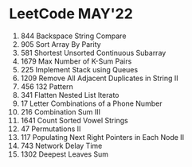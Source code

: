 #  LeetCode MAY'22

 1. 844 Backspace String Compare
 2.  905 Sort Array By Parity
 3.  581 Shortest Unsorted Continuous Subarray
 4. 1679 Max Number of K-Sum Pairs
 5.  225 Implement Stack using Queues
 6. 1209 Remove All Adjacent Duplicates in String II
 7. 456 132 Pattern
 8. 341 Flatten Nested List Iterato
 9. 17 Letter Combinations of a Phone Number
 10. 216 Combination Sum III
 11. 1641 Count Sorted Vowel Strings
 12. 47 Permutations II
 13. 117 Populating Next Right Pointers in Each Node II
 14. 743 Network Delay Time
 15. 1302 Deepest Leaves Sum
